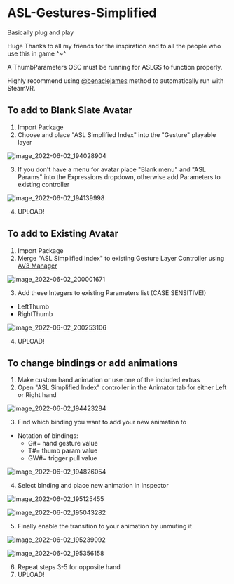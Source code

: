 # ASL-Gestures-Simplified
Basically plug and play

Huge Thanks to all my friends for the inspiration and to all the people who use this in game ^~^

A ThumbParameters OSC must be running for ASLGS to function properly. 

Highly recommend using [@benaclejames](https://github.com/benaclejames/OVRThumbParams) method to automatically run with SteamVR.

## To add to Blank Slate Avatar
1. Import Package
2. Choose and place "ASL Simplified Index" into the "Gesture" playable layer

![image_2022-06-02_194028904](https://user-images.githubusercontent.com/68105767/171770429-b13b7044-ace3-484c-8ed3-b587b391e65d.png)

3. If you don't have a menu for avatar place "Blank menu" and "ASL Params" into the Expressions dropdown, otherwise add Parameters to existing controller

![image_2022-06-02_194139998](https://user-images.githubusercontent.com/68105767/171770529-9119e63e-841d-49bf-9fcd-df6ce088a94c.png)

4. UPLOAD!

## To add to Existing Avatar
1. Import Package
2. Merge "ASL Simplified Index" to existing Gesture Layer Controller using [AV3 Manager](https://github.com/VRLabs/Avatars-3.0-Manager)

![image_2022-06-02_200001671](https://user-images.githubusercontent.com/68105767/171772168-41f523b3-3b7a-494d-98b2-e7b66a9f8377.png)

3. Add these Integers to existing Parameters list (CASE SENSITIVE!)
  - LeftThumb
  - RightThumb

![image_2022-06-02_200253106](https://user-images.githubusercontent.com/68105767/171772425-4ad9fdef-b7a6-4363-88c0-0bcbf65ec998.png)

4. UPLOAD!

## To change bindings or add animations
1. Make custom hand animation or use one of the included extras
2. Open "ASL Simplified Index" controller in the Animator tab for either Left or Right hand

![image_2022-06-02_194423284](https://user-images.githubusercontent.com/68105767/171770771-531a100e-f4da-4848-8b6b-9f867595acc6.png)

3. Find which binding you want to add your new animation to
  - Notation of bindings:
    - G#= hand gesture value
    - T#= thumb param value
    - GW#= trigger pull value

![image_2022-06-02_194826054](https://user-images.githubusercontent.com/68105767/171771148-46048212-70ae-4245-bc26-4d3b2f274eda.png)

4. Select binding and place new animation in Inspector

![image_2022-06-02_195125455](https://user-images.githubusercontent.com/68105767/171771392-233d4856-3ff8-4183-be2c-848d49573a4b.png)

![image_2022-06-02_195043282](https://user-images.githubusercontent.com/68105767/171771344-e1b6fb30-09a6-4240-84b9-0352977f8f07.png)

5. Finally enable the transition to your animation by unmuting it

![image_2022-06-02_195239092](https://user-images.githubusercontent.com/68105767/171771497-2782073d-e540-4744-839c-2beb796a1f52.png)

![image_2022-06-02_195356158](https://user-images.githubusercontent.com/68105767/171771603-1980dfca-ae39-41f0-9826-7a7d93ba3212.png)

6. Repeat steps 3-5 for opposite hand
7. UPLOAD!
